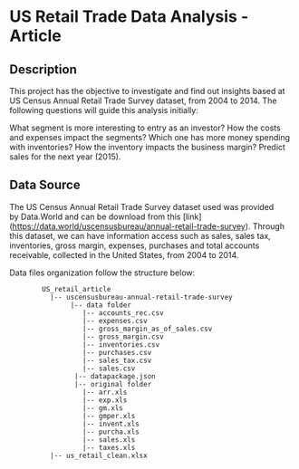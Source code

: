 # US Retail Trade Data Analysis - Article

## Description
This project has the objective to investigate and find out insights based at US Census Annual Retail Trade Survey dataset, from 2004 to 2014. The following questions will guide this analysis initially:

What segment is more interesting to entry as an investor?
How the costs and expenses impact the segments?
Which one has more money spending with inventories?
How the inventory impacts the business margin?
Predict sales for the next year (2015).

## Data Source

The US Census Annual Retail Trade Survey dataset used was provided by Data.World and can be download from this [link] (https://data.world/uscensusbureau/annual-retail-trade-survey). Through this dataset, we can have information access such as sales, sales tax, inventories, gross margin, expenses, purchases and total accounts receivable, collected in the United States, from 2004 to 2014.

Data files organization follow the structure below:
~~~~~~~
        US_retail_article
          |-- uscensusbureau-annual-retail-trade-survey
               |-- data folder
                  |-- accounts_rec.csv
                  |-- expenses.csv
                  |-- gross_margin_as_of_sales.csv
                  |-- gross_margin.csv
                  |-- inventories.csv
                  |-- purchases.csv
                  |-- sales_tax.csv
                  |-- sales.csv
                |-- datapackage.json
                |-- original folder
                  |-- arr.xls
                  |-- exp.xls
                  |-- gm.xls
                  |-- gmper.xls
                  |-- invent.xls
                  |-- purcha.xls
                  |-- sales.xls
                  |-- taxes.xls
          |-- us_retail_clean.xlsx



